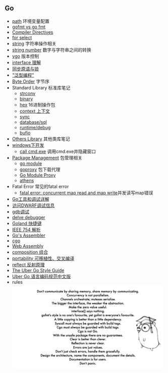 ## Go
- [path](path.md) 环境变量配置
- [gofmt vs go fmt](gofmt.md)
- [Compiler Directives](CompilerDirectives.md)
- [for select](for-select.md)
- [string](string.md) 字符串操作相关
- [string number](StringToNumber.md) 数字与字符串之间的转换
- [vgo](vgo.md) 版本控制
- [interface 理解](interface.md)
- [同步原语与锁](sync-primitives.md)
- ["泛型编程"](generic-programming.md)
- [Byte Order](ByteOrder.md) 字节序
- Standard Library 标准库笔记
	- [strconv](StandardLibrary/strconv.md)
	- [binary](StandardLibrary/binary.md)
	- [hex](StandardLibrary/hex.md) 16进制操作包
	- [context 上下文](StandardLibrary/context.md)
	- [sync](StandardLibrary/sync.md)
	- [database/sql](StandardLibrary/database_sql.md)
	- [runtime/debug](StandardLibrary/runtime_debug.md)
	- [bufio](StandardLibrary/bufio.md)
- [Others Library](OthersLibrary/README.md) 其他类库笔记
- [windows下开发](windows/README.md)
	- [call cmd.exe](windows/call_cmd.md) 调用cmd.exe并隐藏窗口
- [Package Management](README.md) 包管理相关
	- [go module](PackageManagement/gomodule.md)
	- [goproxy](PackageManagement/goproxy.md) 包下载代理
	- [Go Module Proxy](PackageManagement/GoModuleProxy.md)
	- [athens](PackageManagement/athens.md)
- Fatal Error 常见的fatal error
	- [fatal error: concurrent map read and map write](FatalError/ConcurrentMap.md)并发读写map错误
- [Go工具和调试详解](go_tools.md)
- [访问DWARF调试信息](dwarf.md)
- [gdb调试](gdb.md)
- [delve debugger](delve.md)
- [Goland 快捷键](goland.md)
- [IEEE 754 解析](IEEE754.md)
- [Go's Assembler](asm.md)
- [cgo](cgo.md)
- [Web Assembly](WebAssembly.md)
- [composition 组合](composition.md)
- [portability 可移植性、交叉编译](portability.md)
- [reflect 反射原理](reflect.md)
- [The Uber Go Style Guide](https://github.com/uber-go/guide)
- [Uber Go 语言编码规范中文版](https://github.com/xxjwxc/uber_go_guide_cn)
- rules  
![go_rules](../../images/go_rules.png)